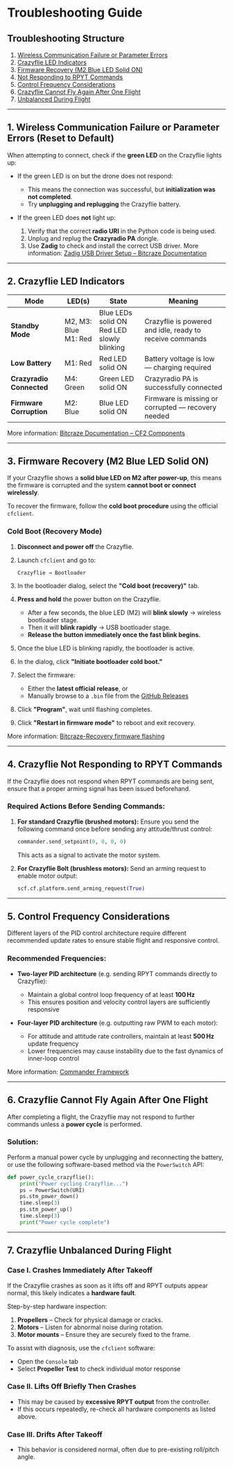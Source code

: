 # Troubleshooting Guide
## Troubleshooting Structure
1. [Wireless Communication Failure or Parameter Errors](#1-wireless-communication-failure-or-parameter-errors-reset-to-default)
2. [Crazyflie LED Indicators](#2-crazyflie-led-indicators)
3. [Firmware Recovery (M2 Blue LED Solid ON)](#3-firmware-recovery-m2-blue-led-solid-on)
4. [Not Responding to RPYT Commands](#4-crazyflie-not-responding-to-rpyt-commands)
5. [Control Frequency Considerations](#5-control-frequency-considerations)
6. [Crazyflie Cannot Fly Again After One Flight](#6-crazyflie-cannot-fly-again-after-one-flight)
7. [Unbalanced During Flight](#7-crazyflie-unbalanced-during-flight)

---

## 1. Wireless Communication Failure or Parameter Errors (Reset to Default)

When attempting to connect, check if the **green LED** on the Crazyflie lights up:

* If the green LED is on but the drone does not respond:

  * This means the connection was successful, but **initialization was not completed**.
  * Try **unplugging and replugging** the Crazyflie battery.

* If the green LED does **not** light up:

  1. Verify that the correct **radio URI** in the Python code is being used.
  2. Unplug and replug the **Crazyradio PA** dongle.
  3. Use **Zadig** to check and install the correct USB driver.
     More information: [Zadig USB Driver Setup – Bitcraze Documentation](https://www.bitcraze.io/documentation/repository/crazyradio-firmware/master/building/usbwindows/)

---

## 2. Crazyflie LED Indicators

| **Mode**                 | **LED(s)**              | **State**                                     | **Meaning**                                              |
| ------------------------ | ----------------------- | --------------------------------------------- | -------------------------------------------------------- |
| **Standby Mode**         | M2, M3: Blue<br>M1: Red | Blue LEDs solid ON<br>Red LED slowly blinking | Crazyflie is powered and idle, ready to receive commands |
| **Low Battery**          | M1: Red                 | Red LED solid ON                              | Battery voltage is low — charging required               |
| **Crazyradio Connected** | M4: Green               | Green LED solid ON                            | Crazyradio PA is successfully connected                  |
| **Firmware Corruption**  | M2: Blue                | Blue LED solid ON                             | Firmware is missing or corrupted — recovery needed       |

More information: [Bitcraze Documentation – CF2 Components](https://www.bitcraze.io/documentation/system/platform/cf2-components/)

---

## 3. Firmware Recovery (M2 Blue LED Solid ON)

If your Crazyflie shows a **solid blue LED on M2 after power-up**, this means the firmware is corrupted and the system **cannot boot or connect wirelessly**.

To recover the firmware, follow the **cold boot procedure** using the official `cfclient`.

### Cold Boot (Recovery Mode)

1. **Disconnect and power off** the Crazyflie.

2. Launch `cfclient` and go to:

   ```
   Crazyflie → Bootloader
   ```

3. In the bootloader dialog, select the **"Cold boot (recovery)"** tab.

4. **Press and hold** the power button on the Crazyflie.

   * After a few seconds, the blue LED (M2) will **blink slowly** → wireless bootloader stage.
   * Then it will **blink rapidly** → USB bootloader stage.
   * **Release the button immediately once the fast blink begins.**

5. Once the blue LED is blinking rapidly, the bootloader is active.

6. In the dialog, click **"Initiate bootloader cold boot."**

7. Select the firmware:

   * Either the **latest official release**, or
   * Manually browse to a `.bin` file from the [GitHub Releases](https://github.com/bitcraze/crazyflie-firmware/releases)

8. Click **"Program"**, wait until flashing completes.

9. Click **"Restart in firmware mode"** to reboot and exit recovery.

More information: [Bitcraze-Recovery firmware flashing](https://www.bitcraze.io/documentation/repository/crazyflie-clients-python/master/userguides/recovery-mode/)

---

## 4. Crazyflie Not Responding to RPYT Commands

If the Crazyflie does not respond when RPYT commands are being sent, ensure that a proper arming signal has been issued beforehand.

### Required Actions Before Sending Commands:

1. **For standard Crazyflie (brushed motors):**
   Ensure you send the following command once before sending any attitude/thrust control:

   ```python
   commander.send_setpoint(0, 0, 0, 0)
   ```

   This acts as a signal to activate the motor system.

2. **For Crazyflie Bolt (brushless motors):**
   Send an arming request to enable motor output:

   ```python
   scf.cf.platform.send_arming_request(True)
   ```

---

## 5. Control Frequency Considerations

Different layers of the PID control architecture require different recommended update rates to ensure stable flight and responsive control.

### Recommended Frequencies:

* **Two-layer PID architecture** (e.g. sending RPYT commands directly to Crazyflie):

  * Maintain a global control loop frequency of at least **100 Hz**
  * This ensures position and velocity control layers are sufficiently responsive

* **Four-layer PID architecture** (e.g. outputting raw PWM to each motor):

  * For attitude and attitude rate controllers, maintain at least **500 Hz** update frequency
  * Lower frequencies may cause instability due to the fast dynamics of inner-loop control

More information: [Commander Framework](https://github.com/Lee-Chun-Yi/NCKU-Quadrotor-Navigation/blob/main/Crazyflie%202.1/platform_overview.md#2-commander-framework)

---

## 6. Crazyflie Cannot Fly Again After One Flight

After completing a flight, the Crazyflie may not respond to further commands unless a **power cycle** is performed.

### Solution:

Perform a manual power cycle by unplugging and reconnecting the battery, or use the following software-based method via the `PowerSwitch` API:

```python
def power_cycle_crazyflie():
    print("Power cycling Crazyflie...")
    ps = PowerSwitch(URI)
    ps.stm_power_down()
    time.sleep(3)
    ps.stm_power_up()
    time.sleep(3)
    print("Power cycle complete")
```

---

## 7. Crazyflie Unbalanced During Flight

### Case I. Crashes Immediately After Takeoff

If the Crazyflie crashes as soon as it lifts off and RPYT outputs appear normal, this likely indicates a **hardware fault**.

Step-by-step hardware inspection:

1. **Propellers** – Check for physical damage or cracks.
2. **Motors** – Listen for abnormal noise during rotation.
3. **Motor mounts** – Ensure they are securely fixed to the frame.

To assist with diagnosis, use the `cfclient` software:

* Open the `Console` tab
* Select **Propeller Test** to check individual motor response

### Case II. Lifts Off Briefly Then Crashes

* This may be caused by **excessive RPYT output** from the controller.
* If this occurs repeatedly, re-check all hardware components as listed above.

### Case III. Drifts After Takeoff

* This behavior is considered normal, often due to pre-existing roll/pitch angle.

